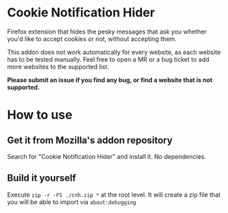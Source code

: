 # Cookie Notification Hider
Firefox extension that hides the pesky messages that ask you whether you'd like to accept cookies or not, without accepting them.

This addon does not work automatically for every website, as each website has to be tested manually. Feel free to open a MR or a bug ticket to add more websites to the supported list.

**Please submit an issue if you find any bug, or find a website that is not supported.** 

# How to use
## Get it from Mozilla's addon repository 

Search for "Cookie Notification Hider" and install it. No dependencies.

## Build it yourself

Execute `zip -r -FS ./cnh.zip *` at the root level. 
It will create a zip file that you will be able to import via `about:debugging`
